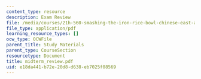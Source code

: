 ```yaml
---
content_type: resource
description: Exam Review
file: /media/courses/21h-560-smashing-the-iron-rice-bowl-chinese-east-asia-fall-2004/e18da441b72e20d8d638eb7025f08569_midterm_review.pdf
file_type: application/pdf
learning_resource_types: []
ocw_type: OCWFile
parent_title: Study Materials
parent_type: CourseSection
resourcetype: Document
title: midterm_review.pdf
uid: e18da441-b72e-20d8-d638-eb7025f08569
---
```

